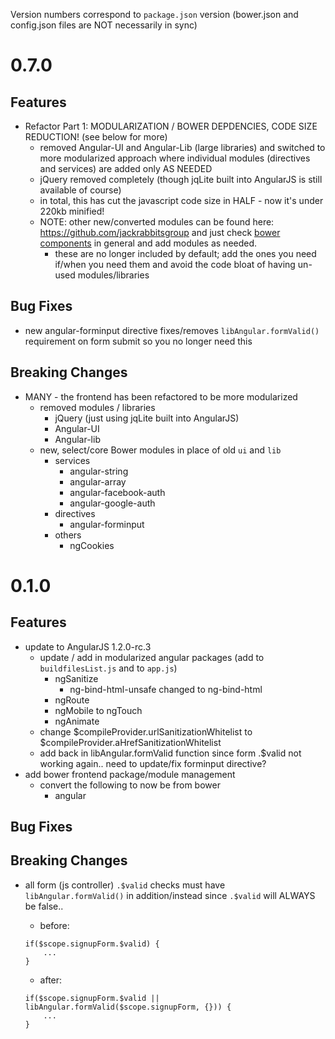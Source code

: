 Version numbers correspond to `package.json` version (bower.json and config.json files are NOT necessarily in sync)

# 0.7.0

## Features
- Refactor Part 1: MODULARIZATION / BOWER DEPDENCIES, CODE SIZE REDUCTION! (see below for more)
	- removed Angular-UI and Angular-Lib (large libraries) and switched to more modularized approach where individual modules (directives and services) are added only AS NEEDED
	- jQuery removed completely (though jqLite built into AngularJS is still available of course)
	- in total, this has cut the javascript code size in HALF - now it's under 220kb minified!
	- NOTE: other new/converted modules can be found here: https://github.com/jackrabbitsgroup and just check <a href='http://sindresorhus.com/bower-components/'>bower components</a> in general and add modules as needed.
		- these are no longer included by default; add the ones you need if/when you need them and avoid the code bloat of having un-used modules/libraries
	
		
## Bug Fixes
- new angular-forminput directive fixes/removes `libAngular.formValid()` requirement on form submit so you no longer need this

## Breaking Changes
- MANY - the frontend has been refactored to be more modularized
	- removed modules / libraries
		- jQuery (just using jqLite built into AngularJS)
		- Angular-UI
		- Angular-lib
	- new, select/core Bower modules in place of old `ui` and `lib`
		- services
			- angular-string
			- angular-array
			- angular-facebook-auth
			- angular-google-auth
		- directives
			- angular-forminput
		- others
			- ngCookies

			

# 0.1.0

## Features
- update to AngularJS 1.2.0-rc.3
	- update / add in modularized angular packages (add to `buildfilesList.js` and to `app.js`)
		- ngSanitize
			- ng-bind-html-unsafe changed to ng-bind-html
		- ngRoute
		- ngMobile to ngTouch
		- ngAnimate
	- change $compileProvider.urlSanitizationWhitelist to $compileProvider.aHrefSanitizationWhitelist
	- add back in libAngular.formValid function since form .$valid not working again.. need to update/fix forminput directive?
- add bower frontend package/module management
	- convert the following to now be from bower
		- angular
		
## Bug Fixes

## Breaking Changes
- all form (js controller) `.$valid` checks must have `libAngular.formValid()` in addition/instead since `.$valid` will ALWAYS be false..
	- before:
	```
	if($scope.signupForm.$valid) {
		...
	}
	```
	
	- after:
	```
	if($scope.signupForm.$valid || libAngular.formValid($scope.signupForm, {})) {
		...
	}
	```

